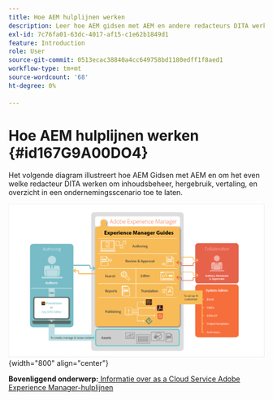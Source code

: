 ```yaml
---
title: Hoe AEM hulplijnen werken
description: Leer hoe AEM gidsen met AEM en andere redacteurs DITA werken om inhoudsbeheer, hergebruik, vertaling, en overzicht in een ondernemingsscenario te machtigen.
exl-id: 7c76fa01-63dc-4017-af15-c1e62b1849d1
feature: Introduction
role: User
source-git-commit: 0513ecac38840a4cc649758bd1180edff1f8aed1
workflow-type: tm+mt
source-wordcount: '68'
ht-degree: 0%

---
```


# Hoe AEM hulplijnen werken {#id167G9A00DO4}

Het volgende diagram illustreert hoe AEM Gidsen met AEM en om het even welke redacteur DITA werken om inhoudsbeheer, hergebruik, vertaling, en overzicht in een ondernemingsscenario toe te laten.

![](images/xml-add-on-how-it-works.png){width="800" align="center"}


**Bovenliggend onderwerp:**[ Informatie over as a Cloud Service Adobe Experience Manager-hulplijnen](intro.md)
